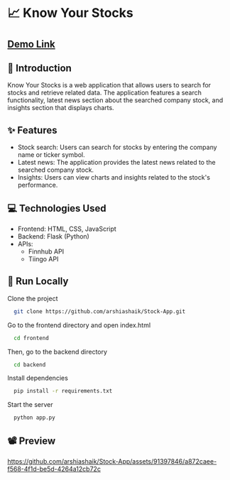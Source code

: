 # 📈 Know Your Stocks

## [Demo Link](https://know-your-stocks.netlify.app)

## 🚀 Introduction
Know Your Stocks is a web application that allows users to search for stocks and retrieve related data. The application features a search functionality, latest news section about the searched company stock, and insights section that displays charts.

## ✨ Features
- Stock search: Users can search for stocks by entering the company name or ticker symbol.
- Latest news: The application provides the latest news related to the searched company stock.
- Insights: Users can view charts and insights related to the stock's performance.

## 💻 Technologies Used
- Frontend: HTML, CSS, JavaScript
- Backend: Flask (Python)
- APIs:
  - Finnhub API
  - Tiingo API

## 🔧 Run Locally

Clone the project

```bash
  git clone https://github.com/arshiashaik/Stock-App.git
```

Go to the frontend directory and open index.html
```bash
  cd frontend
```

Then, go to the backend directory
```bash
  cd backend
```
Install dependencies

```bash
  pip install -r requirements.txt
```

Start the server

```bash
  python app.py
```
## 📽️ Preview


https://github.com/arshiashaik/Stock-App/assets/91397846/a872caee-f568-4f1d-be5d-4264a12cb72c



